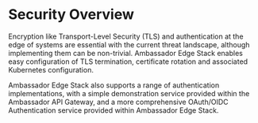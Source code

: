 # Security Overview

Encryption like Transport-Level Security (TLS) and authentication at the edge of systems are essential with the current threat landscape, although implementing them can be non-trivial. Ambassador Edge Stack enables easy configuration of TLS termination, certificate rotation and associated Kubernetes configuration.

Ambassador Edge Stack also supports a range of authentication implementations, with a simple demonstration service provided within the Ambassador API Gateway, and a more comprehensive OAuth/OIDC Authentication service provided within Ambassador Edge Stack.
